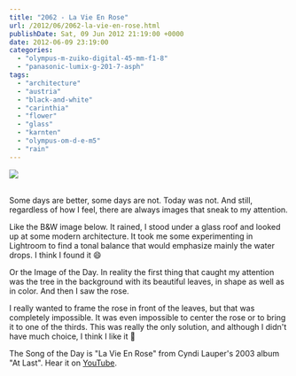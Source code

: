 ```yaml
---
title: "2062 - La Vie En Rose"
url: /2012/06/2062-la-vie-en-rose.html
publishDate: Sat, 09 Jun 2012 21:19:00 +0000
date: 2012-06-09 23:19:00
categories: 
  - "olympus-m-zuiko-digital-45-mm-f1-8"
  - "panasonic-lumix-g-201-7-asph"
tags: 
  - "architecture"
  - "austria"
  - "black-and-white"
  - "carinthia"
  - "flower"
  - "glass"
  - "karnten"
  - "olympus-om-d-e-m5"
  - "rain"
---
```

<div class="container">
<div class="center"><a target="_blank" href="https://d25zfm9zpd7gm5.cloudfront.net/1200x1200/2012/20120609_195713_lr.jpg"><img src="https://d25zfm9zpd7gm5.cloudfront.net/0600x0600/2012/20120609_195713_lr.jpg" /></a></div>
</div>
<br />

Some days are better, some days are not. Today was not. And still, regardless of how I feel, there are always images that sneak to my attention. 

Like the B&amp;W image below. It rained, I stood under a glass roof and looked up at some modern architecture. It took me some experimenting in Lightroom to find a tonal balance that would emphasize mainly the water drops. I think I found it 😄

<a target="_blank" href="https://d25zfm9zpd7gm5.cloudfront.net/1200x1200/2012/20120609_130010_lr.jpg"><img style="margin: 0pt 10px 0pt 0px; float: left;" src="https://d25zfm9zpd7gm5.cloudfront.net/0150x0150/2012/20120609_130010_lr.jpg" alt="" border="0" /></a> Or the Image of the Day. In reality the first thing that caught my attention was the tree in the background with its beautiful leaves, in shape as well as in color. And then I saw the rose. 

 I really wanted to frame the rose in front of the leaves, but that was completely impossible. It was even impossible to center the rose or to bring it to one of the thirds. This was really the only solution, and although I didn't have much choice, I think I like it 🙂

The Song of the Day is "La Vie En Rose" from Cyndi Lauper's 2003 album "At Last". Hear it on <a href="http://www.youtube.com/watch?v=fqbuNzyyq6A" target="_blank">YouTube</a>.
